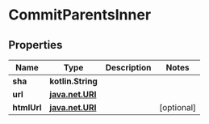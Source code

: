 
# CommitParentsInner

## Properties
Name | Type | Description | Notes
------------ | ------------- | ------------- | -------------
**sha** | **kotlin.String** |  | 
**url** | [**java.net.URI**](java.net.URI.md) |  | 
**htmlUrl** | [**java.net.URI**](java.net.URI.md) |  |  [optional]



